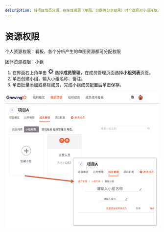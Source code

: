 ```yaml
---
description: 将项目成员分组，在生成资源（单图、分群等分享结果）时可选择对小组开放。
---
```


# 资源权限

个人资源权限：看板，各个分析产生的单图资源都可分配权限

团体资源权限：小组

1. 在界面右上角单击 ![](../../../.gitbook/assets/2019-10-10_18-59-32%20%281%29.png) 选择**成员管理**，在成员管理页面选择**小组列表**页签。
2. 单击创建小组，输入小组名称、备注。
3. 单击批量添加或移除成员，完成小组成员配置后单击保存。

![](../../../.gitbook/assets/image%20%2873%29.png)



